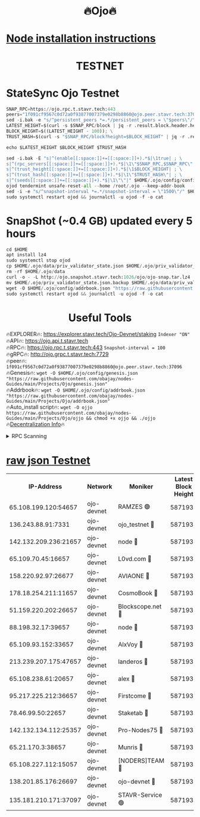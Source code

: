 <h1 align="center"> 🔥Ojo🔥</h1>

[Node installation instructions](https://github.com/obajay/nodes-Guides/tree/main/Projects/Ojo)
=

<h1 align="center"> TESTNET</h1>

# StateSync Ojo Testnet
```python
SNAP_RPC=https://ojo.rpc.t.stavr.tech:443
peers="1f091cf9567c0d72a0f93877007379e0298b8860@ojo.peer.stavr.tech:37096"
sed -i.bak -e "s/^persistent_peers *=.*/persistent_peers = \"$peers\"/" $HOME/.ojo/config/config.toml
LATEST_HEIGHT=$(curl -s $SNAP_RPC/block | jq -r .result.block.header.height); \
BLOCK_HEIGHT=$((LATEST_HEIGHT - 100)); \
TRUST_HASH=$(curl -s "$SNAP_RPC/block?height=$BLOCK_HEIGHT" | jq -r .result.block_id.hash)

echo $LATEST_HEIGHT $BLOCK_HEIGHT $TRUST_HASH

sed -i.bak -E "s|^(enable[[:space:]]+=[[:space:]]+).*$|\1true| ; \
s|^(rpc_servers[[:space:]]+=[[:space:]]+).*$|\1\"$SNAP_RPC,$SNAP_RPC\"| ; \
s|^(trust_height[[:space:]]+=[[:space:]]+).*$|\1$BLOCK_HEIGHT| ; \
s|^(trust_hash[[:space:]]+=[[:space:]]+).*$|\1\"$TRUST_HASH\"| ; \
s|^(seeds[[:space:]]+=[[:space:]]+).*$|\1\"\"|" $HOME/.ojo/config/config.toml
ojod tendermint unsafe-reset-all --home /root/.ojo --keep-addr-book
sed -i -e "s/^snapshot-interval *=.*/snapshot-interval = \"1500\"/" $HOME/.ojo/config/app.toml
sudo systemctl restart ojod && journalctl -u ojod -f -o cat
```
# SnapShot (~0.4 GB) updated every 5 hours
```python
cd $HOME
apt install lz4
sudo systemctl stop ojod
cp $HOME/.ojo/data/priv_validator_state.json $HOME/.ojo/priv_validator_state.json.backup
rm -rf $HOME/.ojo/data
curl -o - -L http://ojo.snapshot.stavr.tech:1026/ojo/ojo-snap.tar.lz4 | lz4 -c -d - | tar -x -C $HOME/.ojo --strip-components 2
mv $HOME/.ojo/priv_validator_state.json.backup $HOME/.ojo/data/priv_validator_state.json
wget -O $HOME/.ojo/config/addrbook.json "https://raw.githubusercontent.com/obajay/nodes-Guides/main/Projects/Ojo/addrbook.json"
sudo systemctl restart ojod && journalctl -u ojod -f -o cat
```
 <h1 align="center"> Useful Tools</h1>

🔥EXPLORER🔥:        https://explorer.stavr.tech/Ojo-Devnet/staking        `Indexer "ON"` \
🔥API🔥:                     https://ojo.api.t.stavr.tech \
🔥RPC🔥:                    https://ojo.rpc.t.stavr.tech:443              `Snapshot-interval = 100` \
🔥gRPC🔥:                  http://ojo.grpc.t.stavr.tech:7729 \
🔥peer🔥:                   `1f091cf9567c0d72a0f93877007379e0298b8860@ojo.peer.stavr.tech:37096` \
🔥Genesis🔥:    ```wget -O $HOME/.ojo/config/genesis.json "https://raw.githubusercontent.com/obajay/nodes-Guides/main/Projects/Ojo/genesis.json"``` \
🔥Addrbook🔥:    ```wget -O $HOME/.ojo/config/addrbook.json "https://raw.githubusercontent.com/obajay/nodes-Guides/main/Projects/Ojo/addrbook.json"``` \
🔥Auto_install script🔥: ```wget -O ojjo https://raw.githubusercontent.com/obajay/nodes-Guides/main/Projects/Ojo/ojjo && chmod +x ojjo && ./ojjo``` \
🔥[Decentralization Info](https://github.com/obajay/StateSync-snapshots/tree/main/Projects/Ojo/Decentralization)🔥



<details>
<summary>RPC Scanning</summary>

<h2 align="center"> We scan nodes in real time every 4 hours. And we provide the final result of RPC endpoints.
We cannot influence the operation of these nodes in any way. </h2>


```python
If Voting Power is higher than 0 --> then the Node is a validator of the network and may be subject to attack and be a potential threat to the chain.
```
```python
We marked such validators with a red symbol
```

</details>

[raw json Testnet](https://rpc-check.ojot.stavr.tech/ojot/rpc-ojot-result.json)
=


<table><tr><th>IP-Address</th><th>Network</th><th>Moniker</th><th>Latest Block Height</th><th>Earliest Block Height</th><th>Catching Up</th><th>Tx Index</th><th>Voting Power</th><th>Scan Time</th></tr><tr><td>65.108.199.120:54657</td><td>ojo-devnet</td><td>RAMZES 🟢</td><td>5871932</td><td>306156</td><td>False</td><td>on</td><td>0</td><td>2024-03-14T03:52:08.799994935UTC</td></tr><tr><td>136.243.88.91:7331</td><td>ojo-devnet</td><td>ojo_testnet 🔴</td><td>5871933</td><td>308845</td><td>False</td><td>on</td><td>1000</td><td>2024-03-14T03:52:16.354246233UTC</td></tr><tr><td>142.132.209.236:21657</td><td>ojo-devnet</td><td>node 🔴</td><td>5871935</td><td>350001</td><td>False</td><td>on</td><td>1999</td><td>2024-03-14T03:52:27.632506908UTC</td></tr><tr><td>65.109.70.45:16657</td><td>ojo-devnet</td><td>L0vd.com 🔴</td><td>5871936</td><td>695918</td><td>False</td><td>off</td><td>998</td><td>2024-03-14T03:52:35.129747677UTC</td></tr><tr><td>158.220.92.97:26677</td><td>ojo-devnet</td><td>AVIAONE 🔴</td><td>5871934</td><td>2754001</td><td>False</td><td>on</td><td>19926</td><td>2024-03-14T03:52:24.838736963UTC</td></tr><tr><td>178.18.254.211:11657</td><td>ojo-devnet</td><td>CosmoBook 🔴</td><td>5871935</td><td>4392001</td><td>False</td><td>off</td><td>1047</td><td>2024-03-14T03:52:29.954912474UTC</td></tr><tr><td>51.159.220.202:26657</td><td>ojo-devnet</td><td>Blockscope.net 🔴</td><td>5871931</td><td>4425001</td><td>False</td><td>on</td><td>2082</td><td>2024-03-14T03:52:08.178162238UTC</td></tr><tr><td>88.198.32.17:39657</td><td>ojo-devnet</td><td>node 🔴</td><td>5871935</td><td>4710001</td><td>False</td><td>on</td><td>106552</td><td>2024-03-14T03:52:30.162774452UTC</td></tr><tr><td>65.109.93.152:33657</td><td>ojo-devnet</td><td>AlxVoy 🔴</td><td>5871935</td><td>4943001</td><td>False</td><td>on</td><td>6350855</td><td>2024-03-14T03:52:27.428688035UTC</td></tr><tr><td>213.239.207.175:47657</td><td>ojo-devnet</td><td>landeros 🔴</td><td>5871934</td><td>4967924</td><td>False</td><td>off</td><td>11083</td><td>2024-03-14T03:52:25.064762689UTC</td></tr><tr><td>65.108.238.61:20657</td><td>ojo-devnet</td><td>alex 🔴</td><td>5871932</td><td>5131001</td><td>False</td><td>on</td><td>11359</td><td>2024-03-14T03:52:08.496600086UTC</td></tr><tr><td>95.217.225.212:36657</td><td>ojo-devnet</td><td>Firstcome 🔴</td><td>5871933</td><td>5251946</td><td>False</td><td>on</td><td>13566</td><td>2024-03-14T03:52:14.093089879UTC</td></tr><tr><td>78.46.99.50:22657</td><td>ojo-devnet</td><td>Staketab 🔴</td><td>5871936</td><td>5668501</td><td>False</td><td>on</td><td>1276</td><td>2024-03-14T03:52:35.358148720UTC</td></tr><tr><td>142.132.134.112:25357</td><td>ojo-devnet</td><td>Pro-Nodes75 🔴</td><td>5871932</td><td>5771932</td><td>False</td><td>on</td><td>24651</td><td>2024-03-14T03:52:11.393552588UTC</td></tr><tr><td>65.21.170.3:38657</td><td>ojo-devnet</td><td>Munris 🔴</td><td>5871932</td><td>5771932</td><td>False</td><td>off</td><td>20123</td><td>2024-03-14T03:52:13.788018291UTC</td></tr><tr><td>65.108.227.112:15057</td><td>ojo-devnet</td><td>[NODERS]TEAM 🔴</td><td>5871936</td><td>5771936</td><td>False</td><td>off</td><td>9999</td><td>2024-03-14T03:52:34.560377520UTC</td></tr><tr><td>138.201.85.176:26697</td><td>ojo-devnet</td><td>ojo-devnet 🔴</td><td>5871936</td><td>5771936</td><td>False</td><td>on</td><td>1000024000</td><td>2024-03-14T03:52:34.807894523UTC</td></tr><tr><td>135.181.210.171:37097</td><td>ojo-devnet</td><td>STAVR-Service 🟢</td><td>5871931</td><td>5870001</td><td>False</td><td>on</td><td>0</td><td>2024-03-14T03:52:09.125386874UTC</td></tr></table>

